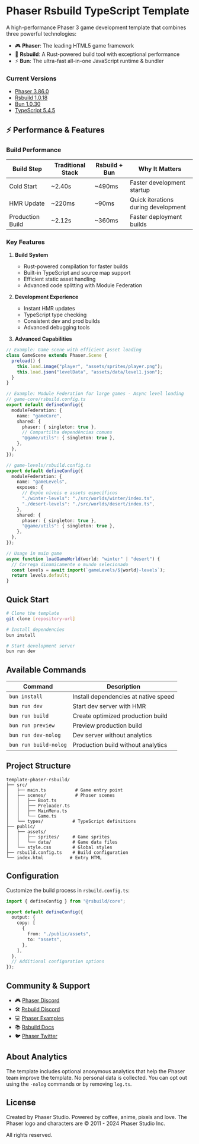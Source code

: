 # Phaser Rsbuild TypeScript Template

A high-performance Phaser 3 game development template that combines three powerful technologies:

- 🎮 **Phaser**: The leading HTML5 game framework
- 🚀 **Rsbuild**: A Rust-powered build tool with exceptional performance
- ⚡ **Bun**: The ultra-fast all-in-one JavaScript runtime & bundler

### Current Versions

- [Phaser 3.86.0](https://github.com/phaserjs/phaser)
- [Rsbuild 1.0.18](https://github.com/web-infra-dev/rsbuild)
- [Bun 1.0.30](https://bun.sh)
- [TypeScript 5.4.5](https://github.com/microsoft/TypeScript)


## ⚡ Performance & Features

### Build Performance

| Build Step       | Traditional Stack | Rsbuild + Bun | Why It Matters                      |
| ---------------- | ----------------- | ------------- | ----------------------------------- |
| Cold Start       | ~2.40s            | ~490ms        | Faster development startup          |
| HMR Update       | ~220ms            | ~90ms         | Quick iterations during development |
| Production Build | ~2.12s            | ~360ms        | Faster deployment builds            |

### Key Features

1. **Build System**

   - Rust-powered compilation for faster builds
   - Built-in TypeScript and source map support
   - Efficient static asset handling
   - Advanced code splitting with Module Federation

2. **Development Experience**

   - Instant HMR updates
   - TypeScript type checking
   - Consistent dev and prod builds
   - Advanced debugging tools

3. **Advanced Capabilities**

```typescript
// Example: Game scene with efficient asset loading
class GameScene extends Phaser.Scene {
  preload() {
    this.load.image("player", "assets/sprites/player.png");
    this.load.json("levelData", "assets/data/level1.json");
  }
}

// Example: Module Federation for large games - Async level loading
// game-core/rsbuild.config.ts
export default defineConfig({
  moduleFederation: {
    name: "gameCore",
    shared: {
      phaser: { singleton: true },
      // Compartilha dependências comuns
      "@game/utils": { singleton: true },
    },
  },
});

// game-levels/rsbuild.config.ts
export default defineConfig({
  moduleFederation: {
    name: "gameLevels",
    exposes: {
      // Expõe níveis e assets específicos
      "./winter-levels": "./src/worlds/winter/index.ts",
      "./desert-levels": "./src/worlds/desert/index.ts",
    },
    shared: {
      phaser: { singleton: true },
      "@game/utils": { singleton: true },
    },
  },
});

// Usage in main game
async function loadGameWorld(world: "winter" | "desert") {
  // Carrega dinamicamente o mundo selecionado
  const levels = await import(`gameLevels/${world}-levels`);
  return levels.default;
}
```

## Quick Start

```bash
# Clone the template
git clone [repository-url]

# Install dependencies
bun install

# Start development server
bun run dev
```

## Available Commands

| Command               | Description                          |
| --------------------- | ------------------------------------ |
| `bun install`         | Install dependencies at native speed |
| `bun run dev`         | Start dev server with HMR            |
| `bun run build`       | Create optimized production build    |
| `bun run preview`     | Preview production build             |
| `bun run dev-nolog`   | Dev server without analytics         |
| `bun run build-nolog` | Production build without analytics   |

## Project Structure

```
template-phaser-rsbuild/
├── src/
│   ├── main.ts           # Game entry point
│   ├── scenes/           # Phaser scenes
│   │   ├── Boot.ts
│   │   ├── Preloader.ts
│   │   ├── MainMenu.ts
│   │   └── Game.ts
│   └── types/           # TypeScript definitions
├── public/
│   ├── assets/
│   │   ├── sprites/     # Game sprites
│   │   └── data/        # Game data files
│   └── style.css        # Global styles
├── rsbuild.config.ts    # Build configuration
└── index.html          # Entry HTML
```

## Configuration

Customize the build process in `rsbuild.config.ts`:

```typescript
import { defineConfig } from "@rsbuild/core";

export default defineConfig({
  output: {
    copy: [
      {
        from: "./public/assets",
        to: "assets",
      },
    ],
  },
  // Additional configuration options
});
```

## Community & Support

- 🎮 [Phaser Discord](https://discord.gg/phaser)
- 🛠️ [Rsbuild Discord](https://discord.com/invite/XsaKEEk4mW)
- 💻 [Phaser Examples](https://labs.phaser.io)
- 📚 [Rsbuild Docs](https://rsbuild.dev/)
- 🐦 [Phaser Twitter](https://twitter.com/phaser_)

## About Analytics

The template includes optional anonymous analytics that help the Phaser team improve the template. No personal data is collected. You can opt out using the `-nolog` commands or by removing `log.ts`.

## License

Created by Phaser Studio. Powered by coffee, anime, pixels and love.
The Phaser logo and characters are © 2011 - 2024 Phaser Studio Inc.

All rights reserved.
